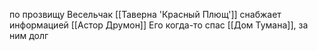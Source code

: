 по прозвищу Весельчак
[[Таверна 'Красный Плющ']]  снабжает информацией [[Астор Друмон]]
Его когда-то спас [[Дом Тумана]], за ним долг